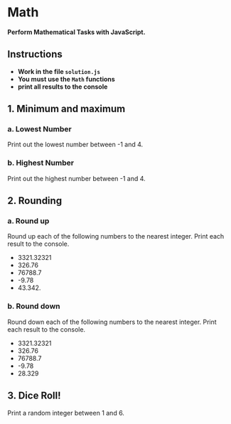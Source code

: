 # Math
**Perform Mathematical Tasks with JavaScript.**

## Instructions
- **Work in the file `solution.js`**
- **You must use the `Math` functions**
- **print all results to the console**

## 1. Minimum and maximum

### a. Lowest Number

Print out the lowest number between -1 and 4.

### b. Highest Number

Print out the highest number between -1 and 4.

## 2. Rounding

### a. Round up

Round up each of the following numbers to the nearest integer. Print each result to the console.
- 3321.32321
- 326.76
- 76788.7
- -9.78
- 43.342.

### b. Round down

Round down each of the following numbers to the nearest integer. Print each result to the console.
- 3321.32321
- 326.76
- 76788.7
- -9.78
- 28.329

## 3. Dice Roll!

Print a random integer between 1 and 6.